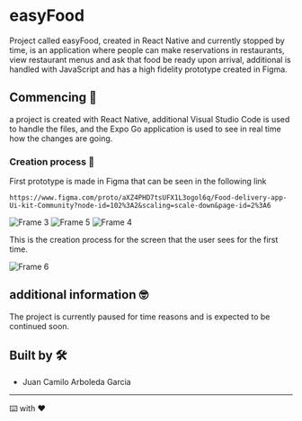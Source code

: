 # easyFood
Project called easyFood, created in React Native and currently stopped by time, is an application where people can make reservations in restaurants, view restaurant menus and ask that food be ready upon arrival, additional is handled with JavaScript and has a high fidelity prototype created in Figma.

## Commencing 🚀

a project is created with React Native, additional Visual Studio Code is used to handle the files, and the Expo Go application is used to see in real time how the changes are going.


### Creation process  🔧
First prototype is made in Figma that can be seen in the following link


```
https://www.figma.com/proto/aXZ4PHD7tsUFX1L3ogol6q/Food-delivery-app-Ui-kit-Community?node-id=102%3A2&scaling=scale-down&page-id=2%3A6
```

![Frame 3](https://user-images.githubusercontent.com/50644185/116797089-5f4bde00-aaa7-11eb-99fe-55ee4fa2757f.png)
![Frame 5](https://user-images.githubusercontent.com/50644185/116797109-a33ee300-aaa7-11eb-9426-b34c3711fbde.png)
![Frame 4](https://user-images.githubusercontent.com/50644185/116797110-a3d77980-aaa7-11eb-9999-050348037ea8.png)


This is the creation process for the screen that the user sees for the first time.

![Frame 6](https://user-images.githubusercontent.com/50644185/116797139-f31daa00-aaa7-11eb-823a-58abd239dca0.png)


## additional information  🤓

The project is currently paused for time reasons and is expected to be continued soon.

## Built by 🛠️
* Juan Camilo Arboleda Garcia 

---
⌨️ with ❤️ 


